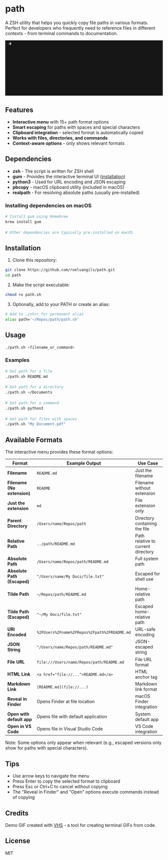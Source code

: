 # path

A ZSH utility that helps you quickly copy file paths in various formats. Perfect for developers who frequently need to reference files in different contexts - from terminal commands to documentation.

![Demo of path utility in action](demo.gif?new)

## Features

- **Interactive menu** with 15+ path format options
- **Smart escaping** for paths with spaces and special characters
- **Clipboard integration** - selected format is automatically copied
- **Works with files, directories, and commands**
- **Context-aware options** - only shows relevant formats

## Dependencies

- **zsh** - The script is written for ZSH shell
- **gum** - Provides the interactive terminal UI ([installation](https://github.com/charmbracelet/gum#installation))
- **python3** - Used for URL encoding and JSON escaping
- **pbcopy** - macOS clipboard utility (included in macOS)
- **realpath** - For resolving absolute paths (usually pre-installed)

### Installing dependencies on macOS

```bash
# Install gum using Homebrew
brew install gum

# Other dependencies are typically pre-installed on macOS
```

## Installation

1. Clone this repository:
```bash
git clone https://github.com/roelvangils/path.git
cd path
```

2. Make the script executable:
```bash
chmod +x path.sh
```

3. Optionally, add to your PATH or create an alias:
```bash
# Add to .zshrc for permanent alias
alias path='~/Repos/path/path.sh'
```

## Usage

```bash
./path.sh <filename_or_command>
```

### Examples

```bash
# Get path for a file
./path.sh README.md

# Get path for a directory
./path.sh ~/Documents

# Get path for a command
./path.sh python3

# Get path for files with spaces
./path.sh "My Document.pdf"
```

## Available Formats

The interactive menu provides these format options:

| Format | Example Output | Use Case |
|--------|---------------|----------|
| **Filename** | `README.md` | Just the filename |
| **Filename (No extension)** | `README` | Filename without extension |
| **Just the extension** | `md` | File extension only |
| **Parent Directory** | `/Users/name/Repos/path` | Directory containing the file |
| **Relative Path** | `../path/README.md` | Path relative to current directory |
| **Absolute Path** | `/Users/name/Repos/path/README.md` | Full system path |
| **Absolute Path (Escaped)** | `"/Users/name/My Docs/file.txt"` | Escaped for shell use |
| **Tilde Path** | `~/Repos/path/README.md` | Home-relative path |
| **Tilde Path (Escaped)** | `"~/My Docs/file.txt"` | Escaped home-relative path |
| **URI Encoded** | `%2FUsers%2Fname%2FRepos%2Fpath%2FREADME.md` | URL-safe encoding |
| **JSON String** | `"/Users/name/Repos/path/README.md"` | JSON-escaped string |
| **File URL** | `file:///Users/name/Repos/path/README.md` | File URL format |
| **HTML Link** | `<a href="file://...">README.md</a>` | HTML anchor tag |
| **Markdown Link** | `[README.md](file://...)` | Markdown link format |
| **Reveal in Finder** | Opens Finder at file location | macOS Finder integration |
| **Open with default app** | Opens file with default application | System default app |
| **Open in VS Code** | Opens file in Visual Studio Code | VS Code integration |

Note: Some options only appear when relevant (e.g., escaped versions only show for paths with special characters).

## Tips

- Use arrow keys to navigate the menu
- Press Enter to copy the selected format to clipboard
- Press Esc or Ctrl+C to cancel without copying
- The "Reveal in Finder" and "Open" options execute commands instead of copying

## Credits

Demo GIF created with [VHS](https://github.com/charmbracelet/vhs) - a tool for creating terminal GIFs from code.

## License

MIT
